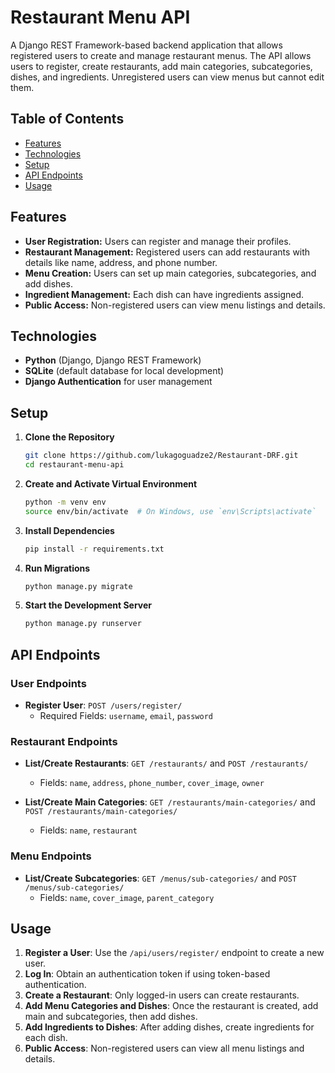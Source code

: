 
# Restaurant Menu API

A Django REST Framework-based backend application that allows registered users to create and manage restaurant menus. The API allows users to register, create restaurants, add main categories, subcategories, dishes, and ingredients. Unregistered users can view menus but cannot edit them.

## Table of Contents

- [Features](#features)
- [Technologies](#technologies)
- [Setup](#setup)
- [API Endpoints](#api-endpoints)
- [Usage](#usage)

## Features

- **User Registration:** Users can register and manage their profiles.
- **Restaurant Management:** Registered users can add restaurants with details like name, address, and phone number.
- **Menu Creation:** Users can set up main categories, subcategories, and add dishes.
- **Ingredient Management:** Each dish can have ingredients assigned.
- **Public Access:** Non-registered users can view menu listings and details.

## Technologies

- **Python** (Django, Django REST Framework)
- **SQLite** (default database for local development)
- **Django Authentication** for user management

## Setup

1. **Clone the Repository**
    ```bash
    git clone https://github.com/lukagoguadze2/Restaurant-DRF.git
    cd restaurant-menu-api
    ```

2. **Create and Activate Virtual Environment**
    ```bash
    python -m venv env
    source env/bin/activate  # On Windows, use `env\Scripts\activate`
    ```

3. **Install Dependencies**
    ```bash
    pip install -r requirements.txt
    ```

4. **Run Migrations**
    ```bash
    python manage.py migrate
    ```

5. **Start the Development Server**
    ```bash
    python manage.py runserver
    ```

## API Endpoints

### User Endpoints

- **Register User**: `POST /users/register/`
    - Required Fields: `username`, `email`, `password`
  
### Restaurant Endpoints

- **List/Create Restaurants**: `GET /restaurants/` and `POST /restaurants/`
    - Fields: `name`, `address`, `phone_number`, `cover_image`, `owner`
  
- **List/Create Main Categories**: `GET /restaurants/main-categories/` and `POST /restaurants/main-categories/`
    - Fields: `name`, `restaurant`

### Menu Endpoints

- **List/Create Subcategories**: `GET /menus/sub-categories/` and `POST /menus/sub-categories/`
    - Fields: `name`, `cover_image`, `parent_category`

## Usage

1. **Register a User**: Use the `/api/users/register/` endpoint to create a new user.
2. **Log In**: Obtain an authentication token if using token-based authentication.
3. **Create a Restaurant**: Only logged-in users can create restaurants.
4. **Add Menu Categories and Dishes**: Once the restaurant is created, add main and subcategories, then add dishes.
5. **Add Ingredients to Dishes**: After adding dishes, create ingredients for each dish.
6. **Public Access**: Non-registered users can view all menu listings and details.
